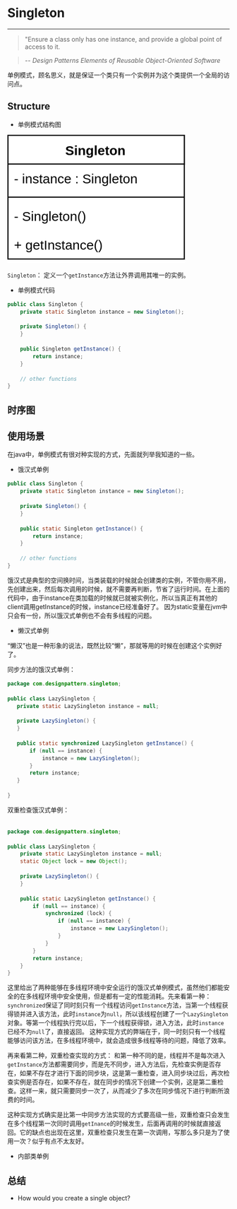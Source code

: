 # Singleton

---
> "Ensure a class only has one instance, and provide a global point of access to
it.

> -- *Design Patterns Elements of Reusable Object-Oriented Software*

单例模式，顾名思义，就是保证一个类只有一个实例并为这个类提供一个全局的访问点。
   
   

## Structure

* 单例模式结构图

![](img/singleton/SingletonStructure.png)

```Singleton```： 定义一个```getInstance```方法让外界调用其唯一的实例。

* 单例模式代码
```java
public class Singleton {
    private static Singleton instance = new Singleton();

    private Singleton() {
    }

    public Singleton getInstance() {
        return instance;
    }
	
	// other functions
}
```

## 时序图


## 使用场景

在java中，单例模式有很对种实现的方式，先面就列举我知道的一些。

* 饿汉式单例

```java
public class Singleton {
    private static Singleton instance = new Singleton();

    private Singleton() {
    }

    public static Singleton getInstance() {
        return instance;
    }
	
	// other functions
}
```

饿汉式是典型的空间换时间，当类装载的时候就会创建类的实例，不管你用不用，先创建出来，然后每次调用的时候，就不需要再判断，节省了运行时间。在上面的代码中，由于instance在类加载的时候就已就被实例化，所以当真正有其他的client调用getInstance的时候，instance已经准备好了。
因为static变量在jvm中只会有一份，所以饿汉式单例也不会有多线程的问题。

* 懒汉式单例

“懒汉”也是一种形象的说法，既然比较“懒”，那就等用的时候在创建这个实例好了。

 同步方法的饿汉式单例：
 
 ```java
 package com.designpattern.singleton;

public class LazySingleton {
    private static LazySingleton instance = null;

    private LazySingleton() {
    }

    public static synchronized LazySingleton getInstance() {
        if (null == instance) {
            instance = new LazySingleton();
        }
        return instance;
    }

}

```
 
 
双重检查饿汉式单例：

```java

package com.designpattern.singleton;

public class LazySingleton {
    private static LazySingleton instance = null;
    static Object lock = new Object();

    private LazySingleton() {
    }

    public static LazySingleton getInstance() {
        if (null == instance) {
            synchronized (lock) {
                if (null == instance) {
                    instance = new LazySingleton();
                }
            }
        }
        return instance;
    }
}

```
这里给出了两种能够在多线程环境中安全运行的饿汉式单例模式，虽然他们都能安全的在多线程环境中安全使用，但是都有一定的性能消耗。先来看第一种：
```synchronized```保证了同时刻只有一个线程访问```getInstance```方法，当第一个线程获得锁并进入该方法，此时```instance```为```null```，所以该线程创建了一个```LazySingleton```对象。等第一个线程执行完以后，下一个线程获得锁，进入方法，此时```instance```已经不为```null```了，直接返回。
这种实现方式的弊端在于，同一时刻只有一个线程能够访问该方法，在多线程环境中，就会造成很多线程等待的问题，降低了效率。

再来看第二种，双重检查实现的方式：
和第一种不同的是，线程并不是每次进入```getInstance```方法都需要同步，而是先不同步，进入方法后，先检查实例是否存在，如果不存在才进行下面的同步块，这是第一重检查，进入同步块过后，再次检查实例是否存在，如果不存在，就在同步的情况下创建一个实例，这是第二重检查。这样一来，就只需要同步一次了，从而减少了多次在同步情况下进行判断所浪费的时间。

这种实现方式确实是比第一中同步方法实现的方式要高级一些，双重检查只会发生在多个线程第一次同时调用```getInance```的时候发生，后面再调用的时候就直接返回。它的缺点也出现在这里，双重检查只发生在第一次调用，写那么多只是为了使用一次？似乎有点不太友好。

* 内部类单例




## 总结
* How would you create a single object?



